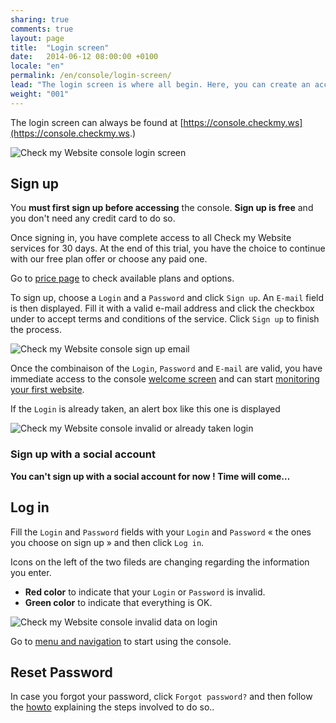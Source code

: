 ```yaml
---
sharing: true
comments: true
layout: page
title:  "Login screen"
date:   2014-06-12 08:00:00 +0100
locale: "en"
permalink: /en/console/login-screen/
lead: "The login screen is where all begin. Here, you can create an account, access an account or reset a password"
weight: "001"
---
```


The login screen can always be found at [https://console.checkmy.ws](https://console.checkmy.ws.)

![Check my Website console login screen](/assets/img/fullsize/en/console/login/login-screen.png)

## Sign up

You **must first sign up before accessing** the console. **Sign up is free** and you don't need any credit card to do so.

Once signing in, you have complete access to all Check my Website services for 30 days. At the end of this trial, you have the choice to continue with our free plan offer or choose any paid one.

Go to [price page](http://www.checkmy.ws/en/pricing/) to check available plans and options.

To sign up, choose a `Login` and a `Password` and click `Sign up`. An `E-mail` field is then displayed. Fill it with a valid e-mail address and click the checkbox under to accept terms and conditions of the service. Click `Sign up` to finish the process.

![Check my Website console sign up email](/assets/img/fullsize/en/console/login/login-email.png)

Once the combinaison of the `Login`, `Password` and `E-mail` are valid, you have immediate access to the console [welcome screen](/en/console/welcome/screen/) and can start [monitoring your first website](/en/howtos/website-monitoring/).

If the `Login` is already taken, an alert box like this one is displayed

![Check my Website console invalid or already taken login](/assets/img/fullsize/en/console/login/login-invalid.png)

### Sign up with a social account

**You can't sign up with a social account for now ! Time will come…**

## Log in

Fill the `Login` and `Password` fields with your `Login` and `Password` « the ones you choose on sign up » and then click `Log in`.

Icons on the left of the two fileds are changing regarding the information you enter.

- **Red color** to indicate that your `Login` or `Password` is invalid.
- **Green color** to indicate that everything is OK.

![Check my Website console invalid data on login](/assets/img/fullsize/en/console/login/invalid-data.png)

Go to [menu and navigation](/en/console/menu-navigation) to start using the console.

## Reset Password

In case you forgot your password, click `Forgot password?` and then follow the [howto](/en/howtos/reset-password/) explaining the steps involved to do so..


